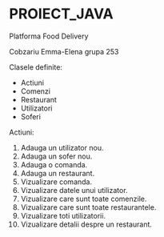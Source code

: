 # PROIECT_JAVA
Platforma Food Delivery

Cobzariu Emma-Elena
grupa 253

Clasele definite: 
- Actiuni
- Comenzi
- Restaurant
- Utilizatori
- Soferi

Actiuni:
1. Adauga un utilizator nou.
2. Adauga un sofer nou.
3. Adauga o comanda.
4. Adauga un restaurant.
5. Vizualizare comanda.
6. Vizualizare datele unui utilizator.
7. Vizualizare care sunt toate comenzile.
8. Vizualizare care sunt toate restaurantele.
9. Vizualizare toti utilizatorii.
10. Vizualizare detalii despre un restaurant.

